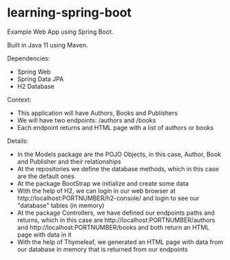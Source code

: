 # learning-spring-boot
Example Web App using Spring Boot.

Built in Java 11 using Maven.

Dependencies:
- Spring Web
- Spring Data JPA
- H2 Database

Context:
- This application will have Authors, Books and Publishers
- We will have two endpoints: /authors and /books
- Each endpoint returns and HTML page with a list of authors or books

Details:
- In the Models package are the POJO Objects, in this case, Author, Book and Publisher and their relationships
- At the repositories we define the database methods, which in this case are the default ones
- At the package BootStrap we initialize and create some data
- With the help of H2, we can login in our web browser at http://localhost:PORTNUMBER/h2-console/ and login to see our "database" tables (in memory)
- At the package Controllers, we have defined our endpoints paths and returns, which in this case are http://localhost:PORTNUMBER/authors and http://localhost:PORTNUMBER/books and both return an HTML page with data in it
- With the help of Thymeleaf, we generated an HTML page with data from our database in memory that is returned from our endpoints

